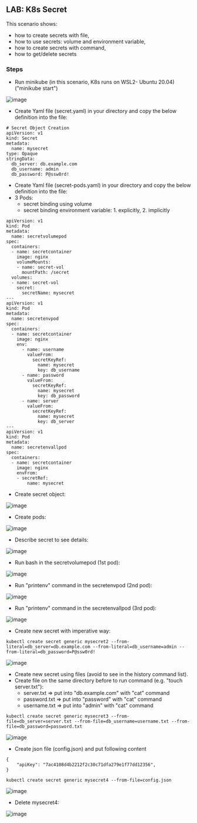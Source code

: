 ## LAB: K8s Secret

This scenario shows:
- how to create secrets with file,
- how to use secrets: volume and environment variable,
- how to create secrets with command,
- how to get/delete secrets


### Steps

- Run minikube  (in this scenario, K8s runs on WSL2- Ubuntu 20.04) ("minikube start")

![image](https://user-images.githubusercontent.com/10358317/153183333-371fe598-d5a4-4b86-9b5d-9e33f35063cc.png)

- Create Yaml file (secret.yaml) in your directory and copy the below definition into the file:

``` 
# Secret Object Creation  
apiVersion: v1
kind: Secret
metadata:
  name: mysecret
type: Opaque
stringData:
  db_server: db.example.com
  db_username: admin
  db_password: P@ssw0rd!
```

- Create Yaml file (secret-pods.yaml) in your directory and copy the below definition into the file:
- 3 Pods:
  - secret binding using volume
  - secret binding environment variable: 1. explicitly, 2. implicitly
```
apiVersion: v1
kind: Pod
metadata:
  name: secretvolumepod
spec:
  containers:
  - name: secretcontainer
    image: nginx
    volumeMounts:
    - name: secret-vol
      mountPath: /secret
  volumes:
  - name: secret-vol
    secret:
      secretName: mysecret
---
apiVersion: v1
kind: Pod
metadata:
  name: secretenvpod
spec:
  containers:
  - name: secretcontainer
    image: nginx
    env:
      - name: username
        valueFrom:
          secretKeyRef:
            name: mysecret
            key: db_username
      - name: password
        valueFrom:
          secretKeyRef:
            name: mysecret
            key: db_password
      - name: server
        valueFrom:
          secretKeyRef:
            name: mysecret
            key: db_server
---
apiVersion: v1
kind: Pod
metadata:
  name: secretenvallpod
spec:
  containers:
  - name: secretcontainer
    image: nginx
    envFrom:
    - secretRef:
        name: mysecret
```

- Create secret object:

![image](https://user-images.githubusercontent.com/10358317/153636591-40f14380-02f2-4bc4-98f9-5f9c6eb7b9a6.png)

- Create pods:

![image](https://user-images.githubusercontent.com/10358317/153636772-246179b9-01b9-4032-8b3c-bd16331f537f.png)

- Describe secret to see details:

![image](https://user-images.githubusercontent.com/10358317/153638070-edba4d19-8ece-4f93-9579-fa9546c4a15d.png)

- Run bash in the secretvolumepod (1st pod):

![image](https://user-images.githubusercontent.com/10358317/153637318-e42326e9-4dc3-490d-a787-b0f1251a1808.png)

- Run "printenv" command in the secretenvpod (2nd pod):

![image](https://user-images.githubusercontent.com/10358317/153637549-9a1ceb13-d2dd-49ce-931b-ccfefbb75595.png)

- Run "printenv" command in the secretenvallpod (3rd pod):

![image](https://user-images.githubusercontent.com/10358317/153637762-d6dff332-3d80-4558-80b5-2ae86f4d0c92.png)

- Create new secret with imperative way:

``` 
kubectl create secret generic mysecret2 --from-literal=db_server=db.example.com --from-literal=db_username=admin --from-literal=db_password=P@ssw0rd!
```   

![image](https://user-images.githubusercontent.com/10358317/153638556-50874231-7be3-4801-90d0-ae84f66c28e9.png)

- Create new secret using files (avoid to see in the history command list).
- Create file on the same directory before to run command (e.g. "touch server.txt"): 
  - server.txt    => put into "db.example.com" with "cat" command
  - password.txt  => put into "password" with "cat" command
  - username.txt  => put into "admin" with "cat" command

```     
kubectl create secret generic mysecret3 --from-file=db_server=server.txt --from-file=db_username=username.txt --from-file=db_password=password.txt
``` 

![image](https://user-images.githubusercontent.com/10358317/153639595-4f8e5c95-151c-4990-93ac-6e8b98776fbd.png)

- Create json file (config.json) and put following content
```
{
    "apiKey": "7ac4108d4b2212f2c30c71dfa279e1f77dd12356",
}
```

``` 
kubectl create secret generic mysecret4 --from-file=config.json
``` 

![image](https://user-images.githubusercontent.com/10358317/153640684-cb16dac0-cddd-40b0-a90f-9f42b28e3373.png)

- Delete mysecret4:

![image](https://user-images.githubusercontent.com/10358317/153640797-617ddd36-cbb6-4a73-8955-f4482e521dde.png)
